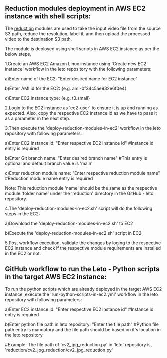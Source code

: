 Reduction modules deployment in AWS EC2 instance with shell scripts:
--------------------------------------------------------------------
The [reduction](https://github.com/DISHDevEx/leto/tree/main/reduction/) modules are used to take the input video file from the source S3 path, reduce the resolution, label it, and then upload the processed video to the destination S3 path.

The module is deployed using shell scripts in AWS EC2 instance as per the below steps,

1.Create an AWS EC2 Amazon Linux instance using 'Create new EC2 instance' workflow in the leto repository with the following parameters:

a)Enter name of the EC2: "Enter desired name for EC2 instance"

b)Enter AMI id for the EC2: {e.g. ami-0f34c5ae932e6f0e4}

c)Enter EC2 instance type: {e.g. t3.small}

2.Login to the EC2 instance as 'ec2-user' to ensure it is up and running as expected. 
  Also, copy the respective EC2 instance id as we have to pass it as a parameter in the next step.

3.Then execute the 'deploy-reduction-modules-in-ec2' workflow in the leto repository with following parameters:

a)Enter EC2 instance id: "Enter respective EC2 instance id" #Instance id entry is required

b)Enter Git branch name: "Enter desired branch name" #This entry is optional and default branch value is 'main'

c)Enter reduction module name: "Enter respective reduction module name" #Reduction module name entry is required

  Note: This reduction module 'name' should be the same as the respective module 'folder name' under the 'reduction' directory in the GitHub - leto repository.

4.The 'deploy-reduction-modules-in-ec2.sh' script will do the following steps in the EC2:

a)Download the 'deploy-reduction-modules-in-ec2.sh' to EC2

b)Execute the 'deploy-reduction-modules-in-ec2.sh' script in EC2

5.Post workflow execution, validate the changes by loging to the respective EC2 instance and check if the respective module requirements are installed in the EC2 or not.

GitHub workflow to run the Leto - Python scripts in the target AWS EC2 instance:
--------------------------------------------------------------------------------
To run the python scripts which are already deployed in the target AWS EC2 instance, execute the 'run-python-scripts-in-ec2.yml' workflow in the leto repository with following parameters:

a)Enter EC2 instance id: "Enter respective EC2 instance id" #Instance id entry is required

b)Enter python file path in leto repository: "Enter the file path" #Python file path entry is mandatory and the file path should be based on it's location in the leto repository

  #Example: The file path of 'cv2_jpg_reduction.py' in 'leto' repository is, 'reduction/cv2_jpg_reduction/cv2_jpg_reduction.py'